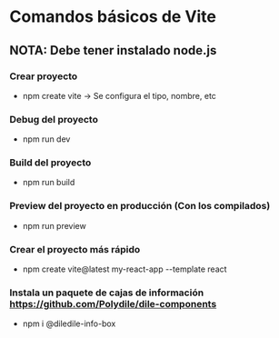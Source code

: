 # Comandos básicos de Vite

## NOTA: Debe tener instalado node.js

### Crear proyecto 
*	npm create vite -> Se configura el tipo, nombre, etc
### Debug del proyecto
*	npm run dev
### Build del proyecto
*	npm run build
### Preview del proyecto en producción (Con los compilados)
*	npm run preview
### Crear el proyecto más rápido
*   npm create vite@latest my-react-app --template react
### Instala un paquete de cajas de información https://github.com/Polydile/dile-components
*   npm i @diledile-info-box